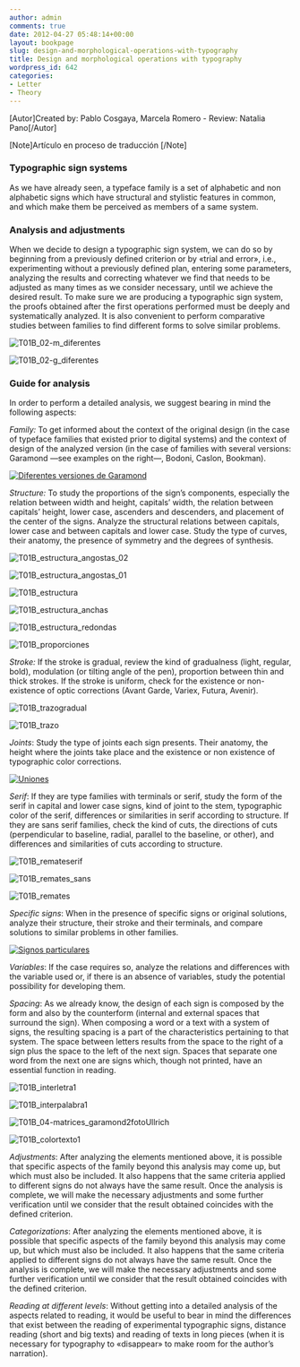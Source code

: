 ```yaml
---
author: admin
comments: true
date: 2012-04-27 05:48:14+00:00
layout: bookpage
slug: design-and-morphological-operations-with-typography
title: Design and morphological operations with typography
wordpress_id: 642
categories:
- Letter
- Theory
---
```


[Autor]Created by: Pablo Cosgaya, Marcela Romero - Review: Natalia Pano[/Autor]

[Note]Artículo en proceso de traducción [/Note]



### Typographic sign systems


As we have already seen, a typeface family is a set of alphabetic and non alphabetic signs which have structural and stylistic features in common, and which make them be perceived as members of a same system. 


### Analysis and adjustments


When we decide to design a typographic sign system, we can do so by beginning from a previously defined criterion or by «trial and error», i.e., experimenting without a previously defined plan, entering some parameters, analyzing the results and correcting whatever we find that needs to be adjusted as many times as we consider necessary, until we achieve the desired result. To make sure we are producing a typographic sign system, the proofs obtained after the first operations performed must be deeply and systematically analyzed. It is also convenient to perform comparative studies between families to find different forms to solve similar problems.

![T01B_02-m_diferentes](/en-US/images/T01B_02-m_diferentes.jpg)

![T01B_02-g_diferentes](/en-US/images/T01B_02-g_diferentes.jpg)



### Guide for analysis


In order to perform a detailed analysis, we suggest bearing in mind the following aspects:  

_Family:_ To get informed about the context of the original design (in the case of typeface families that existed prior to digital systems) and the context of design of the analyzed version (in the case of families with several versions: Garamond —see examples on the right—, Bodoni, Caslon, Bookman).

[![Diferentes versiones de Garamond](http://www.oert.org/wp-content/uploads/2012/09/T01B_03-garamond_versiones.jpg)](http://www.oert.org/wp-content/uploads/2012/09/T01B_03-garamond_versiones.jpg)

_Structure:_ To study the proportions of the sign’s components, especially the relation between width and height, capitals’ width, the relation between capitals’ height, lower case, ascenders and descenders, and placement of the center of the signs. Analyze the structural relations between capitals, lower case and between capitals and lower case. Study the type of curves, their anatomy, the presence of symmetry and the degrees of synthesis.

![T01B_estructura_angostas_02](/en-US/images/T01B_estructura_angostas_02.jpg)

![T01B_estructura_angostas_01](/en-US/images/T01B_estructura_angostas_01.jpg)

![T01B_estructura](/en-US/images/T01B_estructura.jpg)

![T01B_estructura_anchas](/en-US/images/T01B_estructura_anchas.jpg)

![T01B_estructura_redondas](/en-US/images/T01B_estructura_redondas.jpg)

![T01B_proporciones](/en-US/images/T01B_proporciones.jpg)


_Stroke:_ If the stroke is gradual, review the kind of gradualness (light, regular, bold), modulation (or tilting angle of the pen), proportion between thin and thick strokes. If the stroke is uniform, check for the existence or non-existence of optic corrections (Avant Garde, Variex, Futura, Avenir).

![T01B_trazogradual](/en-US/images/T01B_trazogradual.jpg)

![T01B_trazo](/en-US/images/T01B_trazo.jpg)


_Joints_: Study the type of joints each sign presents. Their anatomy, the height where the joints take place and the existence or non existence of typographic color corrections.

[![Uniones](http://www.oert.org/wp-content/uploads/2012/09/T01B_uniones.jpg)](http://www.oert.org/wp-content/uploads/2012/09/T01B_uniones.jpg)

_Serif_: If they are type families with terminals or serif, study the form of the serif in capital and lower case signs, kind of joint to the stem, typographic color of the serif, differences or similarities in serif according to structure. If they are sans serif families, check the kind of cuts, the directions of cuts (perpendicular to baseline, radial, parallel to the baseline, or other), and differences and similarities of cuts according to structure. 

![T01B_remateserif](/en-US/images/T01B_remateserif.jpg)

![T01B_remates_sans](/en-US/images/T01B_remates_sans.jpg)

![T01B_remates](/en-US/images/T01B_remates.jpg)


_Specific signs_: When in the presence of specific signs or original solutions, analyze their structure, their stroke and their terminals, and compare solutions to similar problems in other families. 

[![Signos particulares](http://www.oert.org/wp-content/uploads/2012/09/T01B_signosparticulares.jpg)](http://www.oert.org/wp-content/uploads/2012/09/T01B_signosparticulares.jpg)

_Variables_: If the case requires so, analyze the relations and differences with the variable used or, if there is an absence of variables, study the potential possibility for developing them.

_Spacing_: As we already know, the design of each sign is composed by the form and also by the counterform (internal and external spaces that surround the sign). When composing a word or a text with a system of signs, the resulting spacing is a part of the characteristics pertaining to that system. The space between letters results from the space to the right of a sign plus the space to the left of the next sign. Spaces that separate one word from the next one are signs which, though not printed, have an essential function in reading. 

![T01B_interletra1](/en-US/images/T01B_interletra1.jpg)

![T01B_interpalabra1](/en-US/images/T01B_interpalabra1.jpg)

![T01B_04-matrices_garamond2fotoUllrich](/en-US/images/T01B_04-matrices_garamond2fotoUllrich.jpg)

![T01B_colortexto1](/en-US/images/T01B_colortexto1.jpg)


_Adjustments_: After analyzing the elements mentioned above, it is possible that specific aspects of the family beyond this analysis may come up, but which must also be included. It also happens that the same criteria applied to different signs do not always have the same result. Once the analysis is complete, we will make the necessary adjustments and some further verification until we consider that the result obtained coincides with the defined criterion. 

_Categorizations_: After analyzing the elements mentioned above, it is possible that specific aspects of the family beyond this analysis may come up, but which must also be included. It also happens that the same criteria applied to different signs do not always have the same result. Once the analysis is complete, we will make the necessary adjustments and some further verification until we consider that the result obtained coincides with the defined criterion. 

_Reading at different levels_: Without getting into a detailed analysis of the aspects related to reading, it would be useful to bear in mind the differences that exist between the reading of experimental typographic signs, distance reading (short and big texts) and reading of texts in long pieces (when it is necessary for typography to «disappear» to make room for the author’s narration).
